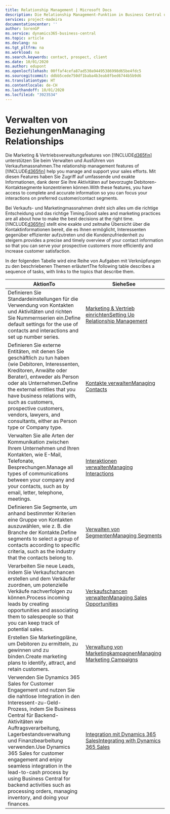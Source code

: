 ```yaml
---
title: Relationship Management | Microsoft Docs
description: Die Relationship Management-Funktion in Business Central unterstützt Ihr Verkaufsanstrengungen und Sie können damit auf Informationen Ihrer Kontakte und auf Vermögensfunktionen effizient zugreifen.
services: project-madeira
documentationcenter: ''
author: SorenGP
ms.service: dynamics365-business-central
ms.topic: article
ms.devlang: na
ms.tgt_pltfrm: na
ms.workload: na
ms.search.keywords: contact, prospect, client
ms.date: 10/01/2020
ms.author: edupont
ms.openlocfilehash: 00ffaf4cefa87ad530a94495386998d65be4fdc5
ms.sourcegitcommit: ddbb5cede750df1baba4b3eab8fbed6744b5b9d6
ms.translationtype: HT
ms.contentlocale: de-CH
ms.lasthandoff: 10/01/2020
ms.locfileid: "3923534"
---
```

# <a name="managing-relationships"></a><span data-ttu-id="9e3e0-103">Verwalten von Beziehungen</span><span class="sxs-lookup"><span data-stu-id="9e3e0-103">Managing Relationships</span></span>
<span data-ttu-id="9e3e0-104">Die Marketing & Vertriebsverwaltungsfeatures von [!INCLUDE[d365fin](includes/d365fin_md.md)] unterstützen Sie beim Verwalten und Ausführen von Verkaufsmassnahmen.</span><span class="sxs-lookup"><span data-stu-id="9e3e0-104">The relationship management features of [!INCLUDE[d365fin](includes/d365fin_md.md)] help you manage and support your sales efforts.</span></span> <span data-ttu-id="9e3e0-105">Mit diesen Features haben Sie Zugriff auf umfassende und exakte Informationen, dank derer Sie Ihre Aktivitäten auf bevorzugte Debitoren-Kontaktsegmente konzentrieren können.</span><span class="sxs-lookup"><span data-stu-id="9e3e0-105">With these features, you have access to complete and accurate information so you can focus your interactions on preferred customer/contact segments.</span></span>

<span data-ttu-id="9e3e0-106">Bei Verkaufs- und Marketingmassnahmen dreht sich alles um die richtige Entscheidung und das richtige Timing.</span><span class="sxs-lookup"><span data-stu-id="9e3e0-106">Good sales and marketing practices are all about how to make the best decisions at the right time.</span></span> [!INCLUDE[d365fin](includes/d365fin_md.md)] <span data-ttu-id="9e3e0-107">stellt eine exakte und zeitnahe Übersicht über die Kontaktinformationen bereit, die es Ihnen ermöglicht, Interessenten gegenüber effizienter aufzutreten und die Kundenzufriedenheit zu steigern.</span><span class="sxs-lookup"><span data-stu-id="9e3e0-107">provides a precise and timely overview of your contact information so that you can serve your prospective customers more efficiently and increase customer satisfaction.</span></span>

<span data-ttu-id="9e3e0-108">In der folgenden Tabelle wird eine Reihe von Aufgaben mit Verknüpfungen zu den beschriebenen Themen erläutert</span><span class="sxs-lookup"><span data-stu-id="9e3e0-108">The following table describes a sequence of tasks, with links to the topics that describe them.</span></span>  

| <span data-ttu-id="9e3e0-109">Aktion</span><span class="sxs-lookup"><span data-stu-id="9e3e0-109">To</span></span> | <span data-ttu-id="9e3e0-110">Siehe</span><span class="sxs-lookup"><span data-stu-id="9e3e0-110">See</span></span> |
| --- | --- |
|<span data-ttu-id="9e3e0-111">Definieren Sie Standardeinstellungen für die Verwendung von Kontakten und Aktivitäten und richten Sie Nummernserien ein.</span><span class="sxs-lookup"><span data-stu-id="9e3e0-111">Define default settings for the use of contacts and interactions and set up number series.</span></span>|[<span data-ttu-id="9e3e0-112">Marketing & Vertrieb einrichten</span><span class="sxs-lookup"><span data-stu-id="9e3e0-112">Setting Up Relationship Management</span></span>](marketing-setup-marketing.md)|
|<span data-ttu-id="9e3e0-113">Definieren Sie externe Entitäten, mit denen Sie geschäftlich zu tun haben (wie Debitoren, Interessenten, Kreditoren, Anwälte oder Berater), entweder als Person oder als Unternehmen.</span><span class="sxs-lookup"><span data-stu-id="9e3e0-113">Define the external entities that you have business relations with, such as customers, prospective customers, vendors, lawyers, and consultants, either as Person type or Company type.</span></span>|[<span data-ttu-id="9e3e0-114">Kontakte verwalten</span><span class="sxs-lookup"><span data-stu-id="9e3e0-114">Managing Contacts</span></span>](marketing-contacts.md)|
|<span data-ttu-id="9e3e0-115">Verwalten Sie alle Arten der Kommunikation zwischen Ihrem Unternehmen und Ihren Kontakten, wie E-Mail, Telefonate, Besprechungen.</span><span class="sxs-lookup"><span data-stu-id="9e3e0-115">Manage all types of communications between your company and your contacts, such as by email, letter, telephone, meetings.</span></span>|[<span data-ttu-id="9e3e0-116">Interaktionen verwalten</span><span class="sxs-lookup"><span data-stu-id="9e3e0-116">Managing Interactions</span></span>](marketing-interactions.md)|
|<span data-ttu-id="9e3e0-117">Definieren Sie Segmente, um anhand bestimmter Kriterien eine Gruppe von Kontakten auszuwählen, wie z. B. die Branche der Kontakte.</span><span class="sxs-lookup"><span data-stu-id="9e3e0-117">Define segments to select a group of contacts according to specific criteria, such as the industry that the contacts belong to.</span></span>|[<span data-ttu-id="9e3e0-118">Verwalten von Segmenten</span><span class="sxs-lookup"><span data-stu-id="9e3e0-118">Managing Segments</span></span>](marketing-segments.md)|
|<span data-ttu-id="9e3e0-119">Verarbeiten Sie neue Leads, indem Sie Verkaufschancen erstellen und dem Verkäufer zuordnen, um potenzielle Verkäufe nachverfolgen zu können.</span><span class="sxs-lookup"><span data-stu-id="9e3e0-119">Process incoming leads by creating opportunities and associating them to salespeople so that you can keep track of potential sales.</span></span>|[<span data-ttu-id="9e3e0-120">Verkaufschancen verwalten</span><span class="sxs-lookup"><span data-stu-id="9e3e0-120">Managing Sales Opportunities</span></span>](marketing-manage-sales-opportunities.md)|
|<span data-ttu-id="9e3e0-121">Erstellen Sie Marketingpläne, um Debitoren zu ermitteln, zu gewinnen und zu binden.</span><span class="sxs-lookup"><span data-stu-id="9e3e0-121">Create marketing plans to identify, attract, and retain customers.</span></span>|[<span data-ttu-id="9e3e0-122">Verwaltung von Marketingkampagnen</span><span class="sxs-lookup"><span data-stu-id="9e3e0-122">Managing Marketing Campaigns</span></span>](marketing-campaigns.md)|
|<span data-ttu-id="9e3e0-123">Verwenden Sie Dynamics 365 Sales for Customer Engagement und nutzen Sie die nahtlose Integration in den Interessent-zu-Geld-Prozess, indem Sie Business Central für Backend-Aktivitäten wie Auftragsverarbeitung, Lagerbestandsverwaltung und Finanzbearbeitung verwenden.</span><span class="sxs-lookup"><span data-stu-id="9e3e0-123">Use Dynamics 365 Sales for customer engagement and enjoy seamless integration in the lead-to-cash process by using Business Central for backend activities such as processing orders, managing inventory, and doing your finances.</span></span>|[<span data-ttu-id="9e3e0-124">Integration mit Dynamics 365 Sales</span><span class="sxs-lookup"><span data-stu-id="9e3e0-124">Integrating with Dynamics 365 Sales</span></span>](marketing-integrate-dynamicscrm.md)|
